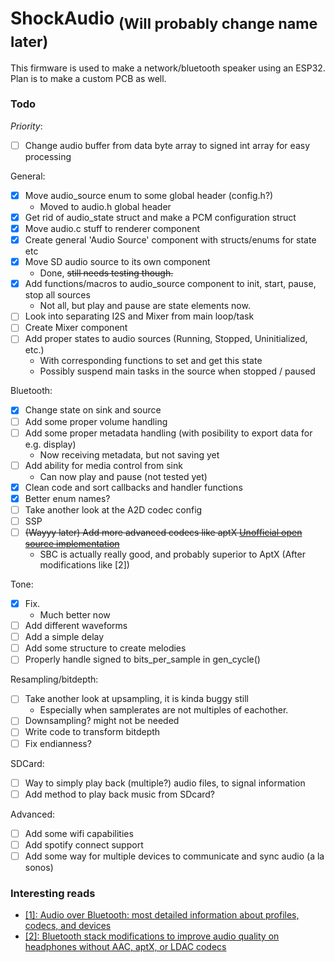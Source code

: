 # ShockAudio <sub>(Will probably change name later)</sub>

This firmware is used to make a network/bluetooth speaker using an ESP32. Plan is to make a custom PCB as well.

### Todo
*Priority*:
- [ ] Change audio buffer from data byte array to signed int array for easy processing

General:
- [x] Move audio\_source enum to some global header (config.h?)
    - Moved to audio.h global header
- [x] Get rid of audio\_state struct and make a PCM configuration struct
- [x] Move audio.c stuff to renderer component
- [x] Create general 'Audio Source' component with structs/enums for state etc
- [x] Move SD audio source to its own component
    - Done, ~~still needs testing though.~~
- [x] Add functions/macros to audio_source component to init, start, pause, stop all sources
    - Not all, but play and pause are state elements now.
- [ ] Look into separating I2S and Mixer from main loop/task
- [ ] Create Mixer component
- [ ] Add proper states to audio sources (Running, Stopped, Uninitialized, etc.)
    - With corresponding functions to set and get this state
    - Possibly suspend main tasks in the source when stopped / paused

Bluetooth:
- [x] Change state on sink and source
- [ ] Add some proper volume handling
- [ ] Add some proper metadata handling (with posibility to export data for e.g. display)
    - Now receiving metadata, but not saving yet
- [ ] Add ability for media control from sink
    - Can now play and pause (not tested yet)
- [x] Clean code and sort callbacks and handler functions
- [x] Better enum names?
- [ ] Take another look at the A2D codec config
- [ ] SSP
- [ ] ~~(Wayyy later) Add more advanced codecs like aptX [Unofficial open source implementation](https://github.com/Arkq/openaptx)~~
    - SBC is actually really good, and probably superior to AptX (After modifications like [2])

Tone:
- [x] Fix.
    - Much better now
- [ ] Add different waveforms
- [ ] Add a simple delay
- [ ] Add some structure to create melodies
- [ ] Properly handle signed to bits_per_sample in gen_cycle()

Resampling/bitdepth:
- [ ] Take another look at upsampling, it is kinda buggy still
    - Especially when samplerates are not multiples of eachother.
- [ ] Downsampling? might not be needed
- [ ] Write code to transform bitdepth
- [ ] Fix endianness?

SDCard:
- [ ] Way to simply play back (multiple?) audio files, to signal information
- [ ] Add method to play back music from SDcard? 

Advanced:
- [ ] Add some wifi capabilities
- [ ] Add spotify connect support 
- [ ] Add some way for multiple devices to communicate and sync audio (a la sonos)

### Interesting reads
- [[1]: Audio over Bluetooth: most detailed information about profiles, codecs, and devices](https://habr.com/en/post/456182/)
- [[2]: Bluetooth stack modifications to improve audio quality on headphones without AAC, aptX, or LDAC codecs](https://habr.com/en/post/456476/)
